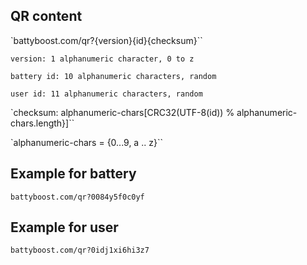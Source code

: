 ## QR content

`battyboost.com/qr?{version}{id}{checksum}``

`version: 1 alphanumeric character, 0 to z`

`battery id: 10 alphanumeric characters, random`

`user id: 11 alphanumeric characters, random`

`checksum: alphanumeric-chars[CRC32(UTF-8(id)) % alphanumeric-chars.length}]``

`alphanumeric-chars = {0...9, a .. z}``

## Example for battery

`battyboost.com/qr?0084y5f0c0yf`

## Example for user

`battyboost.com/qr?0idj1xi6hi3z7`

